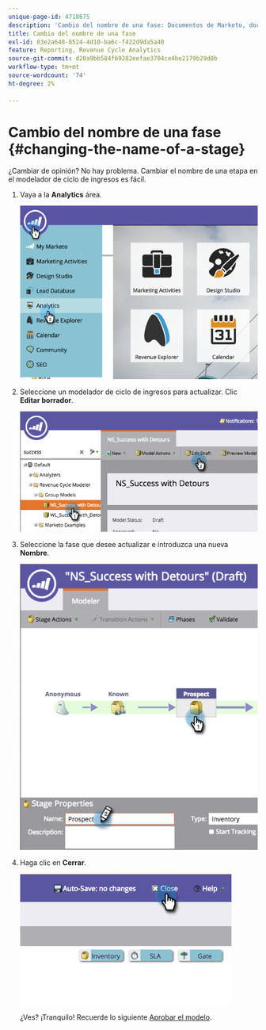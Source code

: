 ```yaml
---
unique-page-id: 4718675
description: 'Cambio del nombre de una fase: Documentos de Marketo, documentación del producto'
title: Cambio del nombre de una fase
exl-id: 03e2a648-8524-4d10-ba6c-f422d9da5a40
feature: Reporting, Revenue Cycle Analytics
source-git-commit: d20a9bb584f69282eefae3704ce4be2179b29d0b
workflow-type: tm+mt
source-wordcount: '74'
ht-degree: 2%

---
```


# Cambio del nombre de una fase {#changing-the-name-of-a-stage}

¿Cambiar de opinión? No hay problema. Cambiar el nombre de una etapa en el modelador de ciclo de ingresos es fácil.

1. Vaya a la **Analytics** área.

   ![](assets/image2015-4-27-23-3a18-3a34.png)

1. Seleccione un modelador de ciclo de ingresos para actualizar. Clic **Editar borrador**.

   ![](assets/image2015-4-27-17-3a36-3a33.png)

1. Seleccione la fase que desee actualizar e introduzca una nueva **Nombre**.

   ![](assets/image2015-4-27-17-3a40-3a46.png)

1. Haga clic en **Cerrar**.

   ![](assets/image2015-4-27-17-3a41-3a51.png)

   ¿Ves? ¡Tranquilo! Recuerde lo siguiente [Aprobar el modelo](/help/marketo/product-docs/reporting/revenue-cycle-analytics/revenue-cycle-models/approve-unapprove-a-revenue-model.md).
